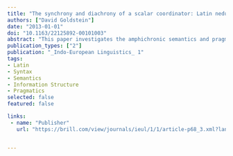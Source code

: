 ```yaml
---
title: "The synchrony and diachrony of a scalar coordinator: Latin nedum 'let alone'"
authors: ["David Goldstein"]
date: "2013-01-01"
doi: "10.1163/22125892-00101003"
abstract: "This paper investigates the amphichronic semantics and pragmatics of the scalar coordinator _nēdum_, `let alone'. Synchronically, nēdum must be preceded by an assertion that is stronger than all other alternative propositions in the focus domain. The distributional properties of the coordinator result directly from this semantics. Diachronically, the meaning `let alone' developed from metalinguistic _nē_ `not' and the aspectual adverb _dum_ `yet'. Nēdum further developed from `let alone' to `not just' following affirmative left coordinands."
publication_types: ["2"]
publication: "_Indo-European Linguistics_ 1"
tags:
- Latin
- Syntax
- Semantics
- Information Structure
- Pragmatics 
selected: false
featured: false

links:
 - name: "Publisher"
   url: "https://brill.com/view/journals/ieul/1/1/article-p68_3.xml?lang=en"


---
```


